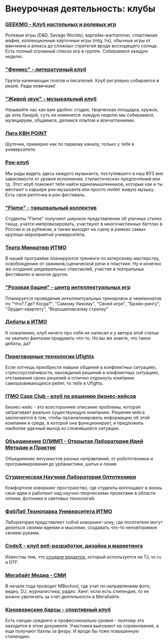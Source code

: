 # Внеурочная деятельность: клубы

### [GEEKMO - Клуб настольных и ролевых игр](https://vk.com/geekmo)

Ролевые игры (D&D, Savage Worlds), варгейм-warhammer, спортивная мафия, коллекционные карточные игры (mtg, hs), обычные игры от манчкина и алиаса до сложных стратегий вроде восходящего солнца. Есть полный огромный список игр в группе. Собираемся каждую неделю.

### ["Феникс" - литературный клуб](https://vk.com/litphenix)

Группа начинающих поэтов и писателей. Клуб регулярно собирается в реале. Рады новичкам!

### ["Живой звук" - музыкальный клуб](https://vk.com/muzclubitmo)

Называйте нас как вам удобно: студия, творческая площадка, кружок, да хоть бандой, суть не изменится: каждую неделю мы собираемся, музицируем, общаемся, делимся опытом и впечатлениями.

### [Лига КВН POINT](https://vk.com/pointkvn)

Шуточки, примерно как по первому каналу, только у тебя в университете.

### [Рок-клуб](https://vk.com/rockitmo)

Мы рады видеть здесь каждого музыканта, поступившего в наш ВУЗ вне зависимости от уровня исполнения, стилистических предпочтений или тд. Этот клуб поможет тебе найти единомышленников, которые как и ты мечтают о карьере рок-музыканта или просто любят живую музыку. Есть своя репточка и рок-фестиваль.

### ["Flame" - танцевальный коллектив](https://vk.com/flame_itmo)

Студенты "Flame" получают широкое представление об уличных стилях танца, учатся импровизировать, участвуют в многочисленных баттлах в России и за рубежом, а также выходят на сцену в рамках самых крупных мероприятий университета.

### [Театр Миниатюр ИТМО](https://vk.com/minitheater)

В нашей программе планируются тренинги по актерскому мастерству, освобождению от зажимов,сценической речи и пластике. Ну и конечно же создание шедевральных спектаклей, участие в театральных фестивалях и многое другое.

### ["Розовая башня" - центр интеллектуальных игр](https://vk.com/intellect_itmo)

Планируется проведение интеллектуальных тренировок и чемпионатов по "Что? Где? Когда?", "Самому Умному", "Своей игре", "Брэйн-рингу", "Эрудит-квартету", "Ворошиловскому стрелку"

### [Дебаты в ИТМО](https://vk.com/debate_itmo)

К сожалению, клуб ничего про себя не написал и у автора этой статьи не хватило фантазии придумать что-то. Но вы же знаете, что такое дебаты, да?

### [Переговорные технологии Ufights](https://vk.com/ufights_itmo)

Если хотчешь приобрести навыки общения в конфликтных ситуациях, стрессоустойчивости, нахождения решений в конфликтных ситуациях, отстаивания своих решений и отлично отдохнуть компании саморазвивающихся ребят, то тебе в Ufights.

### [ITMO Case Club - клуб по решению бизнес-кейсов](https://vk.com/itmo_case_club)

Бизнес-кейс - это всестороннее описание проблемы, которая затрагивает реально существующую компанию. Решение кейса заключается в том, чтобы проанализировать информацию об этой компании и среде, в которой она функционирует, и предложить наиболее удачный выход из сложившейся ситуации.

### [Объединение ОЛИМП - Открытая Лаборатория Идей Методик и Практик](https://vk.com/olimp_union)

Объединение энтузиастов разных направлений, от робототехники и программирования до урбанистики, шитья и пения

### [Студенческая Научная Лаборатория Оптотехники](https://vk.com/aco.snlo)

Комфортное коворкинг пространство, где студенты воплощают в жизнь свои идеи и работают над научно-творческими проектами в области оптики, фотоники и световых технологий.

### [ФабЛаб Технопарка Университета ИТМО](https://vk.com/fablabitmo)

Лаборатория представляет собой коворкинг-зону, где посетители могут делиться своими идеями и мыслями, создавать что-то неповторимое своими руками.

### [CodeX - клуб веб-разработки, дизайна и маркетинга](https://vk.com/codex_team)

Известны тем, что [создали редактор](http://news.ifmo.ru/ru/startups_and_business/startup/news/8390/), который используется на TJ, vc.ru и DTF.

### [Мегабайт Медиа - СМИ](https://vk.com/mb.news)

В начале года проводят MBschool, где учат по направлениям фото, видео, DJ, журналистика, радио. Хинт: если есть стипендия, то ее можно увеличить за счет деятельности в Мегабайте.

### [Кронверкские барсы - спортивный клуб](https://vk.com/kronbars)

Есть секции среднего и профессионально уровня - поэтому это находится в этом документе. Участники выезжают на соревнования, а еще получают баллы за физру. И вроде бы тоже повышенную стипендию.